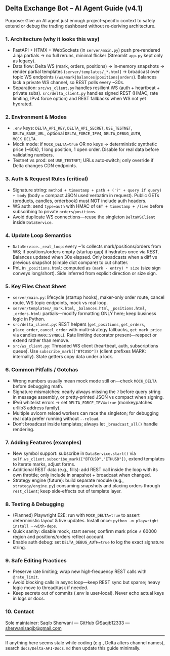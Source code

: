 ## Delta Exchange Bot – AI Agent Guide (v4.1)
Purpose: Give an AI agent just enough project‑specific context to safely extend or debug the trading dashboard without re‑deriving architecture.

### 1. Architecture (why it looks this way)
- FastAPI + HTMX + WebSockets (in `server/main.py`) push pre‑rendered Jinja partials → no full reruns, minimal flicker (Streamlit `app.py` kept only as legacy).
- Data flow: Delta WS (mark, orders, positions) → in‑memory snapshots → render partial templates (`server/templates/_*.html`) → broadcast over topic WS endpoints (`/ws/mark|balances|positions|orders`). Balances lack a private WS channel, so REST polls every ~30s.
- Separation: `src/ws_client.py` handles resilient WS (auth + heartbeat + private subs). `src/delta_client.py` handles signed REST (HMAC, rate limiting, IPv4 force option) and REST fallbacks when WS not yet hydrated.

### 2. Environment & Modes
- `.env` keys: `DELTA_API_KEY`, `DELTA_API_SECRET`, `USE_TESTNET`, `DELTA_BASE_URL`, optional `DELTA_FORCE_IPV4`, `DELTA_DEBUG_AUTH`, `MOCK_DELTA`.
- Mock mode: if `MOCK_DELTA=true` OR no keys → deterministic synthetic price (~60k), 1 long position, 1 open order. Disable for real data before validating numbers.
- Testnet vs prod: set `USE_TESTNET`; URLs auto‑switch; only override if Delta changes CDN endpoints.

### 3. Auth & Request Rules (critical)
- Signature string: `method + timestamp + path + ('?' + query if query) + body` (body = compact JSON used verbatim in request). Public GETs (products, candles, orderbook) must NOT include auth headers.
- WS auth: send `type=auth` with HMAC of `GET + timestamp + /live` before subscribing to private `orders`/`positions`.
- Avoid duplicate WS connections—reuse the singleton `DeltaWSClient` inside `DataService`.

### 4. Update Loop Semantics
- `DataService._real_loop`: every ~1s collects mark/positions/orders from WS; if positions/orders empty (startup gap) it hydrates once via REST. Balances updated when 30s elapsed. Only broadcasts when a diff vs previous snapshot (simple dict compare) to cut chatter.
- PnL in `_positions.html`: computed as `(mark - entry) * size` (size sign conveys long/short). Side inferred from explicit direction or size sign.

### 5. Key Files Cheat Sheet
- `server/main.py`: lifecycle (startup hooks), maker‑only order route, cancel route, WS topic endpoints, mock vs real loop.
- `server/templates/_mark.html`, `_balances.html`, `_positions.html`, `_orders.html`: partials—modify formatting ONLY here; keep business logic in Python.
- `src/delta_client.py`: REST helpers (`get_positions`, `get_orders`, `place_order`, `cancel_order` with multi‑strategy fallbacks, `get_mark_price` via candles `MARK:SYMBOL`). Rate limiting decorator present—respect or extend rather than remove.
- `src/ws_client.py`: Threaded WS client (heartbeat, auth, subscriptions queue). Use `subscribe_mark(["BTCUSD"])` (client prefixes MARK: internally). State getters copy data under a lock.

### 6. Common Pitfalls / Gotchas
- Wrong numbers usually mean mock mode still on—check `MOCK_DELTA` before debugging math.
- Signature mismatches: nearly always missing the `?` before query string in message assembly, or pretty‑printed JSON vs compact when signing.
- IPv6 whitelist errors → set `DELTA_FORCE_IPV4=true` (monkeypatches urllib3 address family).
- Multiple uvicorn reload workers can race the singleton; for debugging real data prefer running without `--reload`.
- Don’t broadcast inside templates; always let `_broadcast_all()` handle rendering.

### 7. Adding Features (examples)
- New symbol support: subscribe in `DataService.start()` via `self.ws_client.subscribe_mark(["BTCUSD","ETHUSD"])`, extend templates to iterate marks, adjust forms.
- Additional REST data (e.g., fills): add REST call inside the loop with its own throttle; only include in snapshot + broadcast when changed.
- Strategy engine (future): build separate module (e.g., `strategy/engine.py`) consuming snapshots and placing orders through `rest_client`; keep side‑effects out of template layer.

### 8. Testing & Debugging
- (Planned) Playwright E2E: run with `MOCK_DELTA=true` to assert deterministic layout & live updates. Install once: `python -m playwright install --with-deps`.
- Quick sanity: disable mock, start server, confirm mark price ≠ 60000 region and positions/orders reflect account.
- Enable auth debug: set `DELTA_DEBUG_AUTH=true` to log the exact signature string.

### 9. Safe Editing Practices
- Preserve rate limiting; wrap new high‑frequency REST calls with `@rate_limit`.
- Avoid blocking calls in async loop—keep REST sync but sparse; heavy logic move to thread/task if needed.
- Keep secrets out of commits (.env is user‑local). Never echo actual keys in logs or docs.

### 10. Contact
Sole maintainer: Saqib Sherwani — GitHub @Saqib12333 — sherwanisaqib@gmail.com

---
If anything here seems stale while coding (e.g., Delta alters channel names), search `docs/Delta-API-Docs.md` then update this guide minimally.

